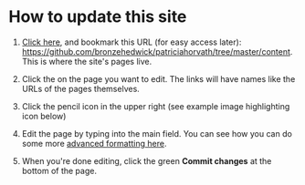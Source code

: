 # How to update this site

1. [Click here](https://github.com/bronzehedwick/patriciahorvath/tree/master/content), and bookmark this URL (for easy access later): https://github.com/bronzehedwick/patriciahorvath/tree/master/content. This is where the site's pages live.
2. Click the on the page you want to edit. The links will have names like the URLs of the pages themselves.
3. Click the pencil icon in the upper right (see example image highlighting icon below)

4. Edit the page by typing into the main field. You can see how you can do some more [advanced formatting here](https://github.com/adam-p/markdown-here/wiki/Markdown-Cheatsheet).
5. When you're done editing, click the green **Commit changes** at the bottom of the page.
